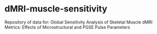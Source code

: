 # dMRI-muscle-sensitivity
Repository of data for: Global Sensitivity Analysis of Skeletal Muscle dMRI Metrics: Effects of Microstructural and PGSE Pulse Parameters
